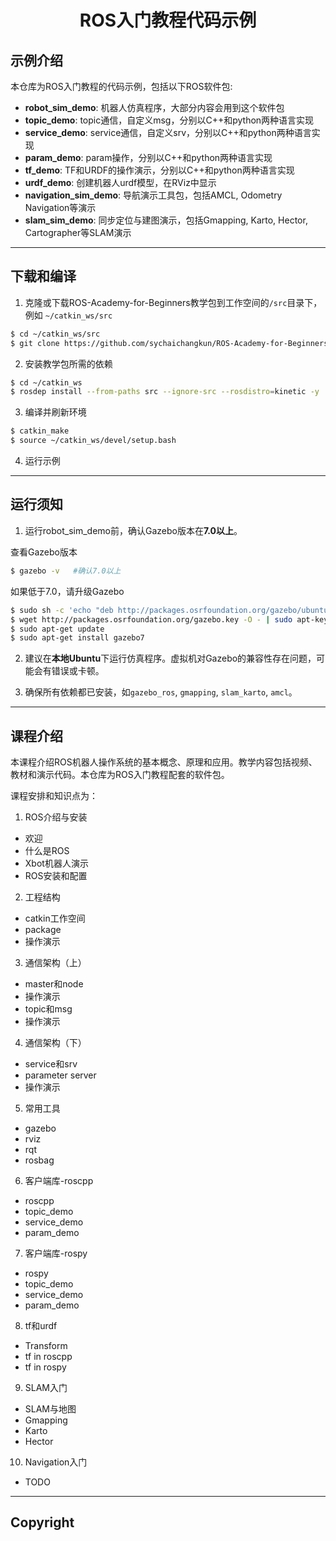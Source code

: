 # <center>ROS入门教程代码示例</center>

## 示例介绍
本仓库为ROS入门教程的代码示例，包括以下ROS软件包:
* **robot_sim_demo**: 机器人仿真程序，大部分内容会用到这个软件包
* **topic_demo**: topic通信，自定义msg，分别以C++和python两种语言实现
* **service_demo**: service通信，自定义srv，分别以C++和python两种语言实现
* **param_demo**: param操作，分别以C++和python两种语言实现
* **tf_demo**: TF和URDF的操作演示，分别以C++和python两种语言实现
* **urdf_demo**: 创建机器人urdf模型，在RViz中显示
* **navigation_sim_demo**: 导航演示工具包，包括AMCL, Odometry Navigation等演示
* **slam_sim_demo**: 同步定位与建图演示，包括Gmapping, Karto, Hector, Cartographer等SLAM演示

---
## 下载和编译

1. 克隆或下载ROS-Academy-for-Beginners教学包到工作空间的`/src`目录下，例如 `~/catkin_ws/src`
```sh
$ cd ~/catkin_ws/src
$ git clone https://github.com/sychaichangkun/ROS-Academy-for-Beginners.git
```

2. 安装教学包所需的依赖
```sh
$ cd ~/catkin_ws
$ rosdep install --from-paths src --ignore-src --rosdistro=kinetic -y
```

3. 编译并刷新环境
```sh
$ catkin_make
$ source ~/catkin_ws/devel/setup.bash
```

4. 运行示例

---
## 运行须知
1. 运行robot\_sim\_demo前，确认Gazebo版本在**7.0以上**。

  查看Gazebo版本
  ```sh
  $ gazebo -v   #确认7.0以上
  ```
  如果低于7.0，请升级Gazebo
  ```sh
  $ sudo sh -c 'echo "deb http://packages.osrfoundation.org/gazebo/ubuntu-stable `lsb_release -cs` main" > /etc/apt/sources.list.d/gazebo-stable.list'
  $ wget http://packages.osrfoundation.org/gazebo.key -O - | sudo apt-key add -
  $ sudo apt-get update
  $ sudo apt-get install gazebo7
  ```
2. 建议在**本地Ubuntu**下运行仿真程序。虚拟机对Gazebo的兼容性存在问题，可能会有错误或卡顿。

3. 确保所有依赖都已安装，如`gazebo_ros`, `gmapping`, `slam_karto`, `amcl`。


---
## 课程介绍
本课程介绍ROS机器人操作系统的基本概念、原理和应用。教学内容包括视频、教材和演示代码。本仓库为ROS入门教程配套的软件包。

课程安排和知识点为：
1. ROS介绍与安装
  - 欢迎      
  - 什么是ROS
  - Xbot机器人演示
  - ROS安装和配置
2. 工程结构
  - catkin工作空间   
  - package
  - 操作演示
3. 通信架构（上）
  - master和node
  - 操作演示
  - topic和msg
  - 操作演示
4. 通信架构（下）
  - service和srv
  - parameter server
  - 操作演示
5. 常用工具
  - gazebo
  - rviz
  - rqt
  - rosbag
6. 客户端库-roscpp
  - roscpp
  - topic\_demo
  - service\_demo
  - param\_demo 
7. 客户端库-rospy
  - rospy
  - topic\_demo
  - service\_demo
  - param\_demo
8. tf和urdf
  - Transform
  - tf in roscpp
  - tf in rospy
9. SLAM入门
  - SLAM与地图
  - Gmapping
  - Karto
  - Hector
10. Navigation入门
  - TODO

---
## Copyright
